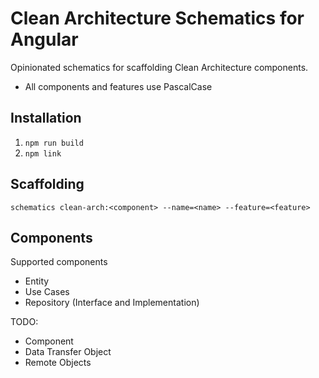 # Clean Architecture Schematics for Angular

Opinionated schematics for scaffolding Clean Architecture components.
- All components and features use PascalCase

## Installation
1. `npm run build`
2. `npm link`

## Scaffolding
`schematics clean-arch:<component> --name=<name> --feature=<feature>`

## Components
Supported components
- Entity
- Use Cases
- Repository (Interface and Implementation)

TODO:
- Component
- Data Transfer Object
- Remote Objects
